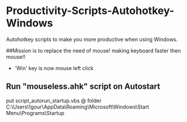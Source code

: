 # Productivity-Scripts-Autohotkey-Windows
Autohotkey scripts to make you more productive when using Windows.

##Mission is to replace the need of mouse! making keyboard faster then mouse!!
- 'Win' key is now mouse left click

## Run "mouseless.ahk" script on Autostart
put script_autorun_startup.vbs @ folder C:\Users\1gour\AppData\Roaming\Microsoft\Windows\Start Menu\Programs\Startup